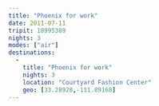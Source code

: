```yaml
---
title: "Phoenix for work"
date: 2011-07-11
tripit: 18995389
nights: 3
modes: ["air"]
destinations:
  -
    title: "Phoenix for work"
    nights: 3
    location: "Courtyard Fashion Center"
    geo: [33.28928,-111.89168]
---
```



